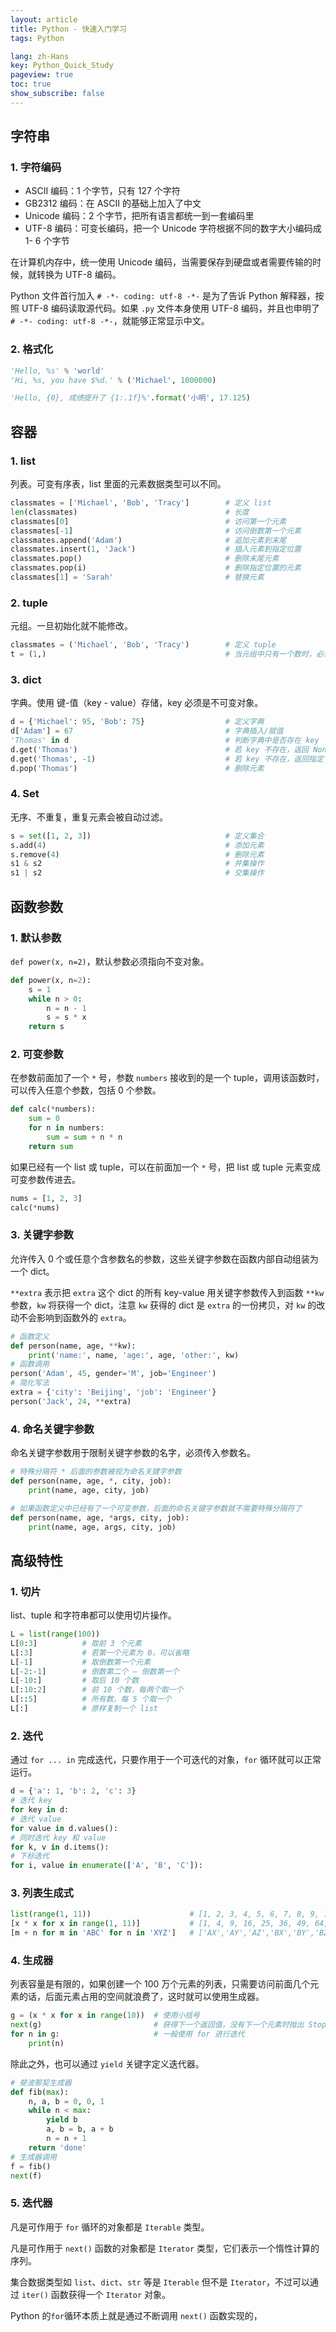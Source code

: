 ```yaml
---
layout: article
title: Python - 快速入门学习
tags: Python

lang: zh-Hans
key: Python_Quick_Study
pageview: true
toc: true
show_subscribe: false
---
```


## 字符串

### 1. 字符编码

- ASCII 编码：1 个字节，只有 127 个字符
- GB2312 编码：在 ASCII 的基础上加入了中文
- Unicode 编码：2 个字节，把所有语言都统一到一套编码里
- UTF-8 编码：可变长编码，把一个 Unicode 字符根据不同的数字大小编码成 1- 6 个字节

在计算机内存中，统一使用 Unicode 编码，当需要保存到硬盘或者需要传输的时候，就转换为 UTF-8 编码。

Python 文件首行加入 `# -*- coding: utf-8 -*-` 是为了告诉 Python 解释器，按照 UTF-8 编码读取源代码。如果 `.py` 文件本身使用 UTF-8 编码，并且也申明了 `# -*- coding: utf-8 -*-`，就能够正常显示中文。

### 2. 格式化

```python
'Hello, %s' % 'world'
'Hi, %s, you have $%d.' % ('Michael', 1000000)
```

```python
'Hello, {0}, 成绩提升了 {1:.1f}%'.format('小明', 17.125)
```

## 容器

### 1. list

列表。可变有序表，list 里面的元素数据类型可以不同。

```python
classmates = ['Michael', 'Bob', 'Tracy'] 	    # 定义 list
len(classmates)                                 # 长度
classmates[0]                                   # 访问第一个元素
classmates[-1]                                  # 访问倒数第一个元素
classmates.append('Adam')                       # 追加元素到末尾
classmates.insert(1, 'Jack')                    # 插入元素到指定位置
classmates.pop()                                # 删除末尾元素
classmates.pop(i)                               # 删除指定位置的元素
classmates[1] = 'Sarah'                         # 替换元素
```

### 2. tuple

元组。一旦初始化就不能修改。

```python
classmates = ('Michael', 'Bob', 'Tracy')        # 定义 tuple
t = (1,)                                        # 当元组中只有一个数时，必须加逗号消除和小括号的歧义
```

### 3. dict

字典。使用 键-值（key - value）存储，key 必须是不可变对象。

```python
d = {'Michael': 95, 'Bob': 75}                  # 定义字典
d['Adam'] = 67                                  # 字典插入/赋值
'Thomas' in d                                   # 判断字典中是否存在 key
d.get('Thomas')                                 # 若 key 不存在，返回 None
d.get('Thomas', -1)                             # 若 key 不存在，返回指定 value
d.pop('Thomas')                                 # 删除元素
```

### 4. Set

无序、不重复，重复元素会被自动过滤。

```python
s = set([1, 2, 3])                              # 定义集合
s.add(4)                                        # 添加元素
s.remove(4)                                     # 删除元素
s1 & s2                                         # 并集操作
s1 | s2                                         # 交集操作
```

## 函数参数

### 1. 默认参数

`def power(x, n=2)`，默认参数必须指向不变对象。

```python
def power(x, n=2):
    s = 1
    while n > 0:
        n = n - 1
        s = s * x
    return s
```

### 2. 可变参数

在参数前面加了一个 `*` 号，参数 `numbers` 接收到的是一个 tuple，调用该函数时，可以传入任意个参数，包括 0 个参数。

```python
def calc(*numbers):
    sum = 0
    for n in numbers:
        sum = sum + n * n
    return sum
```

如果已经有一个 list 或 tuple，可以在前面加一个 `*` 号，把 list 或 tuple 元素变成可变参数传进去。

```python
nums = [1, 2, 3]
calc(*nums)
```

### 3. 关键字参数

允许传入 0 个或任意个含参数名的参数，这些关键字参数在函数内部自动组装为一个 dict。

`**extra` 表示把 `extra` 这个 dict 的所有 key-value 用关键字参数传入到函数 `**kw` 参数，`kw` 将获得一个 dict，注意 `kw` 获得的 dict 是 `extra` 的一份拷贝，对 `kw` 的改动不会影响到函数外的 `extra`。

```python
# 函数定义
def person(name, age, **kw):
    print('name:', name, 'age:', age, 'other:', kw)
# 函数调用
person('Adam', 45, gender='M', job='Engineer')
# 简化写法
extra = {'city': 'Beijing', 'job': 'Engineer'}
person('Jack', 24, **extra)
```

### 4. 命名关键字参数

命名关键字参数用于限制关键字参数的名字，必须传入参数名。

```python
# 特殊分隔符 * 后面的参数被视为命名关键字参数
def person(name, age, *, city, job):
    print(name, age, city, job)

# 如果函数定义中已经有了一个可变参数，后面的命名关键字参数就不需要特殊分隔符了
def person(name, age, *args, city, job):
    print(name, age, args, city, job)

```

## 高级特性

### 1. 切片

list、tuple 和字符串都可以使用切片操作。

```python
L = list(range(100))
L[0:3]          # 取前 3 个元素
L[:3]           # 若第一个元素为 0，可以省略
L[-1]           # 取倒数第一个元素
L[-2:-1]        # 倒数第二个 — 倒数第一个
L[-10:]         # 取后 10 个数
L[:10:2]        # 前 10 个数，每两个取一个
L[::5]          # 所有数，每 5 个取一个
L[:]            # 原样复制一个 list
```

### 2. 迭代

通过 `for ... in` 完成迭代，只要作用于一个可迭代的对象，`for` 循环就可以正常运行。

```python
d = {'a': 1, 'b': 2, 'c': 3}
# 迭代 key
for key in d:
# 迭代 value
for value in d.values():
# 同时迭代 key 和 value
for k, v in d.items():
# 下标迭代
for i, value in enumerate(['A', 'B', 'C']):
```

### 3. 列表生成式

```python
list(range(1, 11))                      # [1, 2, 3, 4, 5, 6, 7, 8, 9, 10]
[x * x for x in range(1, 11)]           # [1, 4, 9, 16, 25, 36, 49, 64, 81, 100]
[m + n for m in 'ABC' for n in 'XYZ']   # ['AX','AY','AZ','BX','BY','BZ','CX','CY','CZ']
```

### 4. 生成器

列表容量是有限的，如果创建一个 100 万个元素的列表，只需要访问前面几个元素的话，后面元素占用的空间就浪费了，这时就可以使用生成器。

```python
g = (x * x for x in range(10))  # 使用小括号
next(g)                         # 获得下一个返回值，没有下一个元素时抛出 StopIteration
for n in g:                     # 一般使用 for 进行迭代
  	print(n)
```

除此之外，也可以通过 `yield` 关键字定义迭代器。

```python
# 斐波那契生成器
def fib(max):
    n, a, b = 0, 0, 1
    while n < max:
        yield b
        a, b = b, a + b
        n = n + 1
    return 'done'
# 生成器调用
f = fib()
next(f)
```

### 5. 迭代器

凡是可作用于 `for` 循环的对象都是 `Iterable` 类型。

凡是可作用于 `next()` 函数的对象都是 `Iterator` 类型，它们表示一个惰性计算的序列。

集合数据类型如 `list`、`dict`、`str` 等是 `Iterable` 但不是 `Iterator`，不过可以通过 `iter()` 函数获得一个 `Iterator` 对象。

Python 的`for`循环本质上就是通过不断调用 `next()` 函数实现的，

